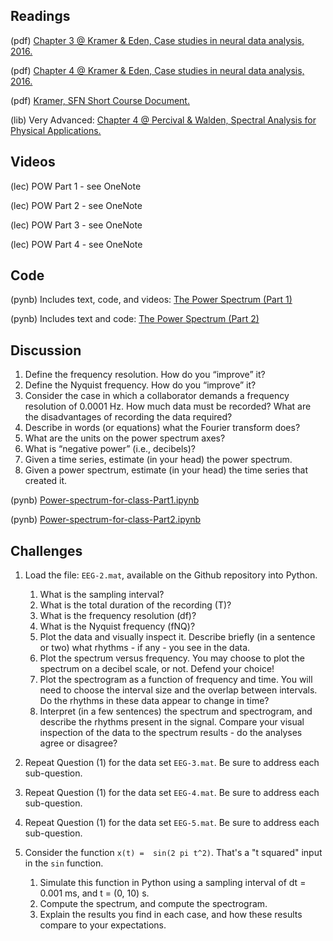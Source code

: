 ## Readings

(pdf) 	[Chapter 3 @ Kramer & Eden, Case studies in neural data analysis, 2016.](/Readings/Kramer_Eden_Chapter_3.pdf)

(pdf)   [Chapter 4 @ Kramer & Eden, Case studies in neural data analysis, 2016.](/Readings/Kramer_Eden_Chapter_4.pdf)

(pdf) 	[Kramer, SFN Short Course Document.](/Readings/Kramer_SFN_Short_Course.pdf)

(lib) 	Very Advanced: [Chapter 4 @ Percival & Walden, Spectral Analysis for Physical Applications.](https://www.cambridge.org/core/books/spectral-analysis-for-physical-applications/A9195239A8965A2C53D43EB2D1B80A33)

## Videos

(lec) POW Part 1 - see OneNote

(lec) POW Part 2 - see OneNote

(lec) POW Part 3 - see OneNote

(lec) POW Part 4 - see OneNote

## Code

(pynb)  Includes text, code, and videos: [The Power Spectrum (Part 1)](https://mark-kramer.github.io/Case-Studies-Python/03.html)

(pynb)  Includes text and code: [The Power Spectrum (Part 2)](https://mark-kramer.github.io/Case-Studies-Python/04.html)

## Discussion

1. Define the frequency resolution.  How do you “improve” it?
2. Define the Nyquist frequency.  How do you “improve” it?
3. Consider the case in which a collaborator demands a frequency resolution of 0.0001 Hz.  How much data must be recorded?  What are the disadvantages of recording the data required?
4. Describe in words (or equations) what the Fourier transform does?
5. What are the units on the power spectrum axes?
6. What is “negative power” (i.e., decibels)?
7. Given a time series, estimate (in your head) the power spectrum.
8. Given a power spectrum, estimate (in your head) the time series that created it. 

(pynb)  [Power-spectrum-for-class-Part1.ipynb](Power-spectrum-for-class-Part1.ipynb)

(pynb)  [Power-spectrum-for-class-Part2.ipynb](Power-spectrum-for-class-Part2.ipynb)

## Challenges

1. Load the file: `EEG-2.mat`, available on the Github repository into Python.
    1. What is the sampling interval?
    2. What is the total duration of the recording (T)?
    3. What is the frequency resolution (df)?
    4. What is the Nyquist frequency (fNQ)?
    5. Plot the data and visually inspect it.  Describe briefly (in a sentence or two) what rhythms - if any - you see in the data.
    6. Plot the spectrum versus frequency. You may choose to plot the spectrum on a decibel scale, or not. Defend your choice!
    7. Plot the spectrogram as a function of frequency and time.  You will need to choose the interval size and the overlap between intervals.  Do the rhythms in these data appear to change in time?
    8. Interpret (in a few sentences) the spectrum and spectrogram, and describe the rhythms present in the signal.  Compare your visual inspection of the data to the spectrum results - do the analyses agree or disagree?

6. Repeat Question (1) for the data set `EEG-3.mat`. Be sure to address each sub-question.
7. Repeat Question (1) for the data set `EEG-4.mat`. Be sure to address each sub-question.
8. Repeat Question (1) for the data set `EEG-5.mat`. Be sure to address each sub-question.

9. Consider the function `x(t) =  sin(2 pi t^2)`. That's a "t squared" input in the `sin` function.
    1. Simulate this function in Python using a sampling interval of dt = 0.001 ms, and t = (0, 10) s.
    2. Compute the spectrum, and compute the spectrogram.
    3. Explain the results you find in each case, and how these results compare to your expectations.
